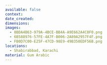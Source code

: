 ```yaml
---
available: false
context:
date_created:
dimensions:
images:
  - 8BDA4B63-979A-4BCE-BB4A-A9E662A4C8F0.png
  - 6B588976-57FE-4A7F-B006-2A89A2957F4F.png
  - FB0D7C00-E25F-47CD-98E9-49B350EDF56B.png
locations:
  - Shabirabbad, Karachi
material: Gum Arabic
---
```

